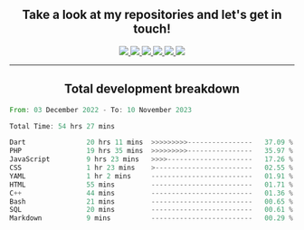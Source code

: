 <h2 align="center">
  Take a look at my repositories and let's get in touch!
</h2>
<p align="center">
  <a href= "">
    <img src="https://img.icons8.com/material-outlined/30/689d6a/facebook.png"/>
  </a>
  <a href= "">
    <img src="https://img.icons8.com/material-outlined/30/689d6a/instagram.png"/>
  </a>
  <a href= "">
    <img src="https://img.icons8.com/material-outlined/30/689d6a/linkedin.png"/>
  </a>
  <a href= "">
    <img src="https://img.icons8.com/material-outlined/30/689d6a/twitter.png"/>
  </a>
  <a href= "">
    <img src="https://img.icons8.com/material-outlined/30/689d6a/geography.png"/>
  </a>
  <a href="">
    <img src="https://img.icons8.com/material-outlined/30/689d6a/email.png"/>
  </a>
</p>

---

<h2 align="center">Total development breakdown</h2>

<p align="center">
<!--START_SECTION:waka-->

```rust
From: 03 December 2022 - To: 10 November 2023

Total Time: 54 hrs 27 mins

Dart               20 hrs 11 mins  >>>>>>>>>----------------   37.09 %
PHP                19 hrs 35 mins  >>>>>>>>>----------------   35.97 %
JavaScript         9 hrs 23 mins   >>>>---------------------   17.26 %
CSS                1 hr 23 mins    >------------------------   02.55 %
YAML               1 hr 2 mins     -------------------------   01.91 %
HTML               55 mins         -------------------------   01.71 %
C++                44 mins         -------------------------   01.36 %
Bash               21 mins         -------------------------   00.65 %
SQL                20 mins         -------------------------   00.61 %
Markdown           9 mins          -------------------------   00.29 %
```

<!--END_SECTION:waka-->
</p>
